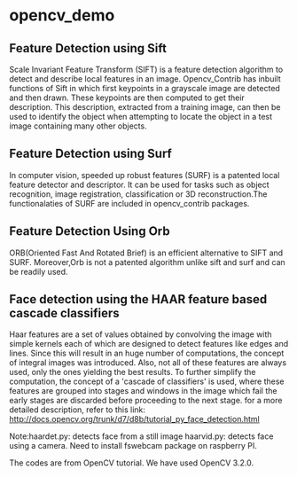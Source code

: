 # opencv_demo
Feature Detection using Sift
-----------------------------
Scale Invariant Feature Transform (SIFT) is a feature detection algorithm to detect and describe local features in an image. Opencv_Contrib has inbuilt functions of Sift in which first keypoints in a grayscale image are detected and then drawn. These keypoints are then computed to get their description. This description, extracted from a training image, can then be used to identify the object when attempting to locate the object in a test image containing many other objects.


Feature Detection using Surf
----------------------------
In computer vision, speeded up robust features (SURF) is a patented local feature detector and descriptor. It can be used for tasks such as object recognition, image registration, classification or 3D reconstruction.The functionalaties of SURF are included in opencv_contrib packages.


Feature Detection Using Orb
----------------------------
ORB(Oriented Fast And Rotated Brief) is an efficient alternative to SIFT and SURF. Moreover,Orb is not a patented algorithm unlike sift and surf and can be readily used.


Face detection using the HAAR feature based cascade classifiers
--------------------------------------------------------------
Haar features are a set of values obtained by convolving the image with simple kernels each of which are designed to detect features like edges and lines.
Since this will result in an huge number of computations, the concept of integral images was introduced. Also, not all of these features are always used, only the ones yielding the best results. To further simplify the computation, the concept of a 'cascade of classifiers' is used, where these features are grouped into stages and windows in the image  which fail the early stages are discarded before proceeding to the next stage.
for a more detailed description, refer to this link: http://docs.opencv.org/trunk/d7/d8b/tutorial_py_face_detection.html


Note:haardet.py: detects face from a still image
haarvid.py: detects face using a camera. Need to install fswebcam package on raspberry PI. 

The codes are from OpenCV tutorial. We have used OpenCV 3.2.0.



